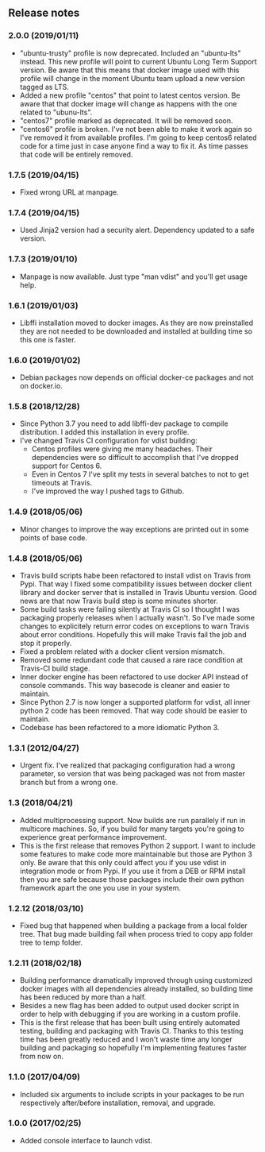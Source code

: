 ## Release notes

### 2.0.0 (2019/01/11)
- "ubuntu-trusty" profile is now deprecated. Included an "ubuntu-lts" instead. This 
new profile will point to current Ubuntu Long Term Support version. Be aware that this
means that docker image used with this profile will change in the moment Ubuntu
team upload a new version tagged as LTS.
- Added a new profile "centos" that point to latest centos version. Be aware
that that docker image will change as happens with the one related to "ubunu-lts".
- "centos7" profile marked as deprecated. It will be removed soon.
- "centos6" profile is broken. I've not been able to make it work again so I've
removed it from available profiles. I'm going to keep centos6 related code for a 
time just in case anyone find a way to fix it. As time passes that code will be 
entirely removed.


### 1.7.5 (2019/04/15)
- Fixed wrong URL at manpage.

### 1.7.4 (2019/04/15)
- Used Jinja2 version had a security alert. Dependency updated to a safe version.

### 1.7.3 (2019/01/10)
- Manpage is now available. Just type "man vdist" and you'll get usage help.

### 1.6.1 (2019/01/03)
- Libffi installation moved to docker images. As they are now preinstalled they
are not needed to be downloaded and installed at building time so this one is 
faster.
 
### 1.6.0 (2019/01/02)
- Debian packages now depends on official docker-ce packages and not on docker.io.

### 1.5.8 (2018/12/28)
- Since Python 3.7 you need to add libffi-dev package to compile distribution. I 
added this installation in every profile.
- I've changed Travis CI configuration for vdist building:
    - Centos profiles were giving me many headaches. Their dependencies were so difficult to accomplish that I've dropped support for Centos 6.
    - Even in Centos 7 I've split my tests in several batches to not to get timeouts at Travis.
    - I've improved the way I pushed tags to Github.

### 1.4.9 (2018/05/06)
- Minor changes to improve the way exceptions are printed out in some
points of base code.

### 1.4.8 (2018/05/06)
- Travis build scripts habe been refactored to install vdist on Travis
from Pypi. That way I fixed some compatibility issues between docker
client library and docker server that is installed in Travis Ubuntu
version. Good news are that now Travis build step is some minutes 
shorter.
- Some build tasks were failing silently at Travis CI so I thought I was
packaging properly releases when I actually wasn't. So I've made some
changes to explicitely return error codes on exceptions to warn Travis
about error conditions. Hopefully this will make Travis fail the job and
stop it properly.
- Fixed a problem related with a docker client version mismatch.
- Removed some redundant code that caused a rare race condition at Travis-CI
build stage.
- Inner docker engine has been refactored to use docker API instead of console
commands. This way basecode is cleaner and easier to maintain.
- Since Python 2.7 is now longer a supported platform for vdist, all
inner python 2 code has been removed. That way code should be easier
to maintain.
- Codebase has been refactored to a more idiomatic Python 3.

### 1.3.1 (2012/04/27)
- Urgent fix. I've realized that packaging configuration had a wrong parameter,
so version that was being packaged was not from master branch but from
a wrong one.

### 1.3 (2018/04/21)
- Added multiprocessing support. Now builds are run parallely if run in
multicore machines. So, if you build for many targets you're going to
experience great performance improvement.
- This is the first release that removes Python 2 support. I want to
include some features to make code more maintainable but those are Python 3
only. Be aware that this only could affect you if you use vdist in
integration mode or from Pypi. If you use it from a DEB or RPM install
then you are safe because those packages include their own python framework
apart the one you use in your system.

### 1.2.12 (2018/03/10)
- Fixed bug that happened when building a package from a local folder tree. 
That bug made building fail when process tried to copy app folder tree to 
temp folder.

### 1.2.11 (2018/02/18)
- Building performance dramatically improved through using customized docker 
images with all dependencies already installed, so building time has been 
reduced by more than a half.
- Besides a new flag has been added to output used docker script in order 
to help with debugging if you are working in a custom profile.
- This is the first release that has been built using entirely automated 
testing, building and packaging with Travis CI. Thanks to this testing 
time has been greatly reduced and I won't waste time any longer building 
and packaging so hopefully I'm implementing features faster from now on.

### 1.1.0 (2017/04/09)
- Included six arguments to include scripts in your packages to be run
respectively after/before installation, removal, and upgrade.

### 1.0.0 (2017/02/25)
- Added console interface to launch vdist.